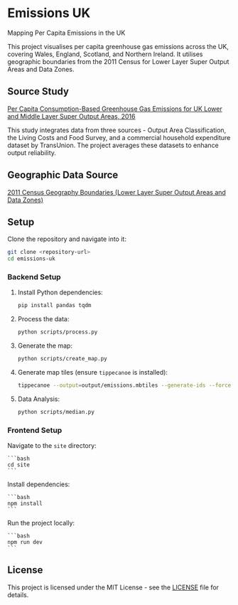 # Emissions UK

Mapping Per Capita Emissions in the UK

This project visualises per capita greenhouse gas emissions across the UK, covering Wales, England, Scotland, and Northern Ireland. It utilises geographic boundaries from the 2011 Census for Lower Layer Super Output Areas and Data Zones.

## Source Study

[Per Capita Consumption-Based Greenhouse Gas Emissions for UK Lower and Middle Layer Super Output Areas, 2016](https://reshare.ukdataservice.ac.uk/854888/)

This study integrates data from three sources - Output Area Classification, the Living Costs and Food Survey, and a commercial household expenditure dataset by TransUnion. The project averages these datasets to enhance output reliability.

## Geographic Data Source

[2011 Census Geography Boundaries (Lower Layer Super Output Areas and Data Zones)](https://statistics.ukdataservice.ac.uk/dataset/2011-census-geography-boundaries-lower-layer-super-output-areas-and-data-zones)

## Setup

Clone the repository and navigate into it:

```bash
git clone <repository-url>
cd emissions-uk
```

### Backend Setup

1. Install Python dependencies:

    ```bash
    pip install pandas tqdm
    ```

2. Process the data:

    ```bash
    python scripts/process.py

    ```

3. Generate the map:

    ```bash
    python scripts/create_map.py

    ```

4. Generate map tiles (ensure `tippecanoe` is installed):

    ```bash
    tippecanoe --output=output/emissions.mbtiles --generate-ids --force --no-feature-limit --no-tile-size-limit --detect-shared-borders --coalesce-fraction-as-needed --coalesce-densest-as-needed --coalesce-smallest-as-needed --coalesce --reorder --minimum-zoom=0 --maximum-zoom=17 -r1 output/updated_map.geojson
    ```

5. Data Analysis:

    ```bash
    python scripts/median.py
    ```

### Frontend Setup

Navigate to the `site` directory:

    ```bash
    cd site
    ```

Install dependencies:

    ```bash
    npm install
    ```

Run the project locally:

    ```bash
    npm run dev
    ```

## License

This project is licensed under the MIT License - see the [LICENSE](LICENSE) file for details.
